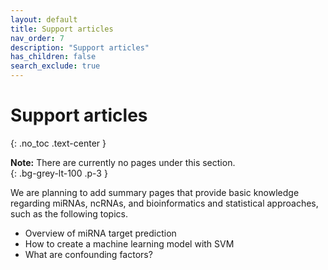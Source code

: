 ```yaml
---
layout: default
title: Support articles
nav_order: 7
description: "Support articles"
has_children: false
search_exclude: true
---
```


# Support articles
{: .no_toc .text-center }

<div class="code-example">
<strong>Note:</strong> There are currently no pages under this section.
</div>
{: .bg-grey-lt-100 .p-3 }

We are planning to add summary pages that provide basic knowledge regarding miRNAs, ncRNAs, and bioinformatics and statistical approaches, such as the following topics.

- Overview of miRNA target prediction
- How to create a machine learning model with SVM
- What are confounding factors?
